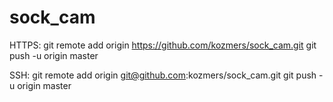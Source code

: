 # sock_cam


HTTPS:
git remote add origin https://github.com/kozmers/sock_cam.git
git push -u origin master

SSH:
git remote add origin git@github.com:kozmers/sock_cam.git
git push -u origin master
